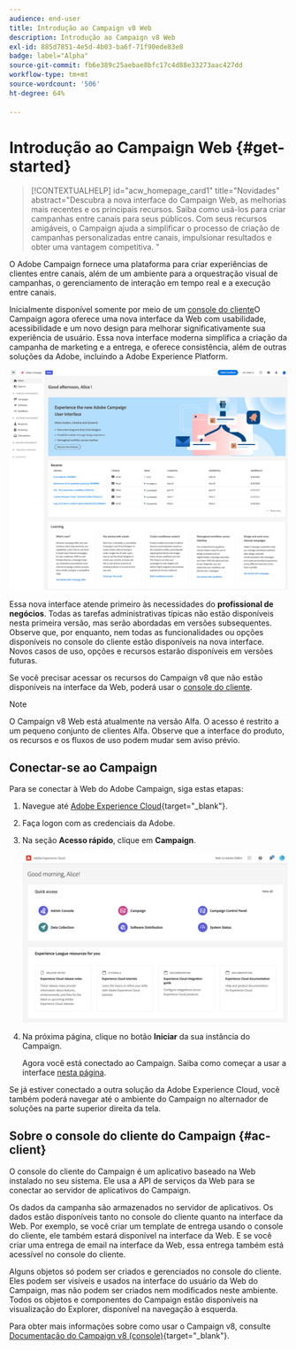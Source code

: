 ```yaml
---
audience: end-user
title: Introdução ao Campaign v8 Web
description: Introdução ao Campaign v8 Web
exl-id: 885d7851-4e5d-4b03-ba6f-71f90ede83e8
badge: label="Alpha"
source-git-commit: fb6e389c25aebae8bfc17c4d88e33273aac427dd
workflow-type: tm+mt
source-wordcount: '506'
ht-degree: 64%

---
```


# Introdução ao Campaign Web {#get-started}

>[!CONTEXTUALHELP]
>id="acw_homepage_card1"
>title="Novidades"
>abstract="Descubra a nova interface do Campaign Web, as melhorias mais recentes e os principais recursos. Saiba como usá-los para criar campanhas entre canais para seus públicos. Com seus recursos amigáveis, o Campaign ajuda a simplificar o processo de criação de campanhas personalizadas entre canais, impulsionar resultados e obter uma vantagem competitiva. "


O Adobe Campaign fornece uma plataforma para criar experiências de clientes entre canais, além de um ambiente para a orquestração visual de campanhas, o gerenciamento de interação em tempo real e a execução entre canais.

Inicialmente disponível somente por meio de um [console do cliente](#ac-client)O Campaign agora oferece uma nova interface da Web com usabilidade, acessibilidade e um novo design para melhorar significativamente sua experiência de usuário. Essa nova interface moderna simplifica a criação da campanha de marketing e a entrega, e oferece consistência, além de outras soluções da Adobe, incluindo a Adobe Experience Platform.

![](assets/home.png)

Essa nova interface atende primeiro às necessidades do **profissional de negócios**. Todas as tarefas administrativas típicas não estão disponíveis nesta primeira versão, mas serão abordadas em versões subsequentes. Observe que, por enquanto, nem todas as funcionalidades ou opções disponíveis no console do cliente estão disponíveis na nova interface. Novos casos de uso, opções e recursos estarão disponíveis em versões futuras.

Se você precisar acessar os recursos do Campaign v8 que não estão disponíveis na interface da Web, poderá usar o [console do cliente](#ac-client).


>[!NOTE]
>
>O Campaign v8 Web está atualmente na versão Alfa. O acesso é restrito a um pequeno conjunto de clientes Alfa. Observe que a interface do produto, os recursos e os fluxos de uso podem mudar sem aviso prévio.

## Conectar-se ao Campaign

Para se conectar à Web do Adobe Campaign, siga estas etapas:

1. Navegue até [Adobe Experience Cloud](https://experience.adobe.com){target="_blank"}.
1. Faça logon com as credenciais da Adobe.
1. Na seção **Acesso rápido**, clique em **Campaign**.

   ![](assets/connect.png)

1. Na próxima página, clique no botão **Iniciar** da sua instância do Campaign.

   Agora você está conectado ao Campaign. Saiba como começar a usar a interface [nesta página](user-interface.md).

Se já estiver conectado a outra solução da Adobe Experience Cloud, você também poderá navegar até o ambiente do Campaign no alternador de soluções na parte superior direita da tela.

## Sobre o console do cliente do Campaign {#ac-client}

O console do cliente do Campaign é um aplicativo baseado na Web instalado no seu sistema. Ele usa a API de serviços da Web para se conectar ao servidor de aplicativos do Campaign.

Os dados da campanha são armazenados no servidor de aplicativos. Os dados estão disponíveis tanto no console do cliente quanto na interface da Web. Por exemplo, se você criar um template de entrega usando o console do cliente, ele também estará disponível na interface da Web. E se você criar uma entrega de email na interface da Web, essa entrega também está acessível no console do cliente.

Alguns objetos só podem ser criados e gerenciados no console do cliente. Eles podem ser visíveis e usados na interface do usuário da Web do Campaign, mas não podem ser criados nem modificados neste ambiente. Todos os objetos e componentes do Campaign estão disponíveis na visualização do Explorer, disponível na navegação à esquerda.

Para obter mais informações sobre como usar o Campaign v8, consulte [Documentação do Campaign v8 (console)](https://experienceleague.adobe.com/docs/campaign/campaign-v8/campaign-home.html?lang=pt-BR){target="_blank"}.
